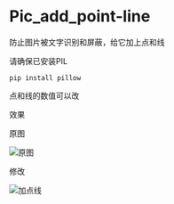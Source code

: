 # Pic_add_point-line
防止图片被文字识别和屏蔽，给它加上点和线

请确保已安装PIL

```pip install pillow```


点和线的数值可以改

效果

原图

![原图](https://user-images.githubusercontent.com/38887991/154489093-6d63c0f7-54ae-4139-bafe-e851dff70d14.jpg)


修改

![加点线](https://user-images.githubusercontent.com/38887991/154489073-3aeb0e95-6fc7-418d-9600-9f0a7d5d43d2.jpg)
